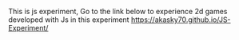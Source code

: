 This is js experiment, Go to the link below to experience 2d games developed with Js in this experiment
https://akasky70.github.io/JS-Experiment/
